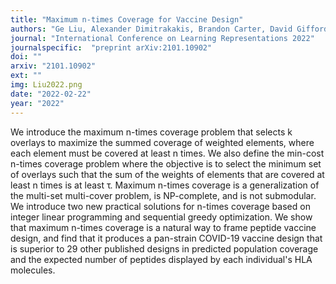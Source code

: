 ```yaml
---
title: "Maximum n-times Coverage for Vaccine Design"
authors: "Ge Liu, Alexander Dimitrakakis, Brandon Carter, David Gifford"
journal: "International Conference on Learning Representations 2022"
journalspecific:  "preprint arXiv:2101.10902"
doi: ""
arxiv: "2101.10902"
ext: ""
img: Liu2022.png
date: "2022-02-22"
year: "2022"
---
```


We introduce the maximum n-times coverage problem that selects k overlays to maximize the summed coverage of weighted elements, where each element must be covered at least n times. We also define the min-cost n-times coverage problem where the objective is to select the minimum set of overlays such that the sum of the weights of elements that are covered at least n times is at least τ. Maximum n-times coverage is a generalization of the multi-set multi-cover problem, is NP-complete, and is not submodular. We introduce two new practical solutions for n-times coverage based on integer linear programming and sequential greedy optimization. We show that maximum n-times coverage is a natural way to frame peptide vaccine design, and find that it produces a pan-strain COVID-19 vaccine design that is superior to 29 other published designs in predicted population coverage and the expected number of peptides displayed by each individual's HLA molecules.
